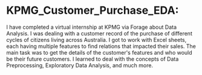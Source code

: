 # KPMG_Customer_Purchase_EDA:

 I have completed a virtual internship at KPMG via Forage about Data Analysis. I was dealing with a customer record of the purchase of different cycles of citizens living across Australia. I got to work with Excel sheets, each having multiple features to find relations that impacted their sales. The main task was to get the details of the customer's features and who would be their future customers. I learned to deal with the concepts of Data Preprocessing, Exploratory Data Analysis, and much more. 
